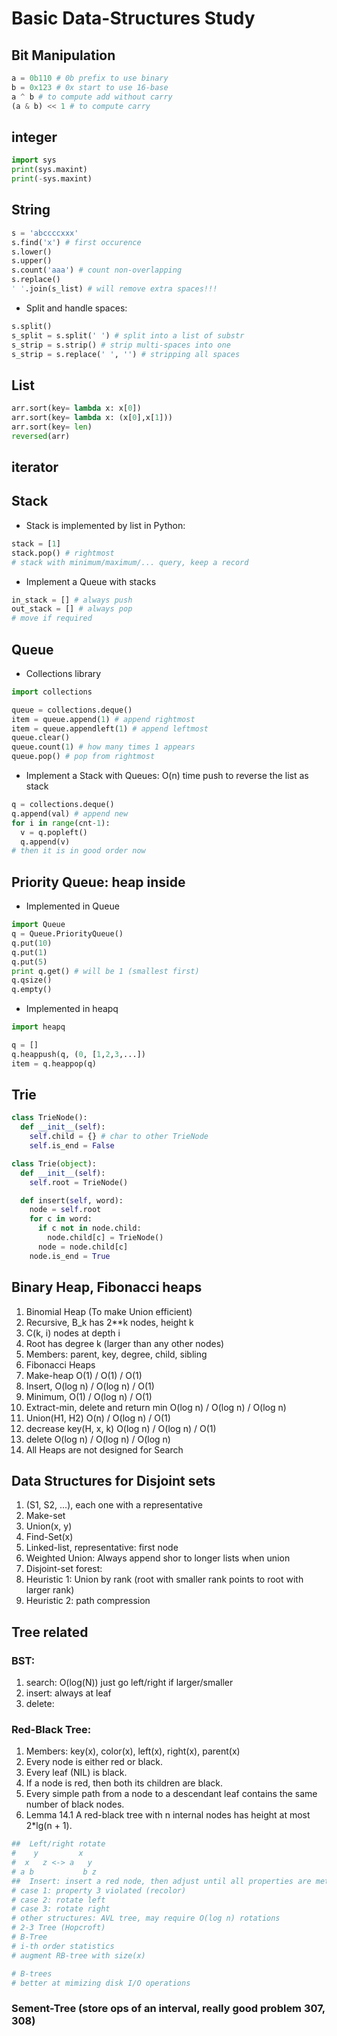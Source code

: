 # Basic Data-Structures Study

## Bit Manipulation
```python
a = 0b110 # 0b prefix to use binary
b = 0x123 # 0x start to use 16-base
a ^ b # to compute add without carry
(a & b) << 1 # to compute carry
```

## integer
```python
import sys
print(sys.maxint)
print(-sys.maxint)
```

## String
```python
s = 'abccccxxx'
s.find('x') # first occurence
s.lower()
s.upper()
s.count('aaa') # count non-overlapping
s.replace()
' '.join(s_list) # will remove extra spaces!!!
```
- Split and handle spaces:
```python
s.split()
s_split = s.split(' ') # split into a list of substr
s_strip = s.strip() # strip multi-spaces into one
s_strip = s.replace(' ', '') # stripping all spaces
```

## List
```python
arr.sort(key= lambda x: x[0])
arr.sort(key= lambda x: (x[0],x[1]))
arr.sort(key= len)
reversed(arr)
```

## iterator

## Stack
- Stack is implemented by list in Python:
```python
stack = [1]
stack.pop() # rightmost
# stack with minimum/maximum/... query, keep a record
```
- Implement a Queue with stacks
```python
in_stack = [] # always push
out_stack = [] # always pop
# move if required
```

## Queue
- Collections library
```python
import collections

queue = collections.deque()
item = queue.append(1) # append rightmost
item = queue.appendleft(1) # append leftmost
queue.clear()
queue.count(1) # how many times 1 appears
queue.pop() # pop from rightmost
```
- Implement a Stack with Queues: O(n) time push to reverse the list as stack
```python
q = collections.deque()
q.append(val) # append new
for i in range(cnt-1):
  v = q.popleft()
  q.append(v)
# then it is in good order now
```

## Priority Queue: heap inside
- Implemented in Queue
```python
import Queue
q = Queue.PriorityQueue()
q.put(10)
q.put(1)
q.put(5)
print q.get() # will be 1 (smallest first)
q.qsize()
q.empty()
```
- Implemented in heapq
```python
import heapq

q = []
q.heappush(q, (0, [1,2,3,...])
item = q.heappop(q)
```

## Trie
```python
class TrieNode():
  def __init__(self):
    self.child = {} # char to other TrieNode
    self.is_end = False

class Trie(object):
  def __init__(self):
    self.root = TrieNode()

  def insert(self, word):
    node = self.root
    for c in word:
      if c not in node.child:
        node.child[c] = TrieNode()
      node = node.child[c]
    node.is_end = True
```

## Binary Heap, Fibonacci heaps
 1. Binomial Heap (To make Union efficient)
 2. Recursive, B_k has 2**k nodes, height k
 3. C(k, i) nodes at depth i
 4. Root has degree k (larger than any other nodes)
 5. Members: parent, key, degree, child, sibling
 6. Fibonacci Heaps
 7. Make-heap O(1) / O(1) / O(1)
 8. Insert, O(log n) / O(log n) / O(1)
 9. Minimum, O(1) / O(log n) / O(1)
 10. Extract-min, delete and return min O(log n) / O(log n) / O(log n)
 11. Union(H1, H2) O(n) / O(log n) / O(1)
 12. decrease key(H, x, k) O(log n) / O(log n) / O(1)
 13. delete O(log n) / O(log n) / O(log n)
 14. All Heaps are not designed for Search

## Data Structures for Disjoint sets
 1. (S1, S2, ...), each one with a representative
 2. Make-set
 3. Union(x, y)
 4. Find-Set(x)
 5. Linked-list, representative: first node
 6. Weighted Union: Always append shor to longer lists when union
 7. Disjoint-set forest:
 8. Heuristic 1: Union by rank (root with smaller rank points to root with larger rank)
 9. Heuristic 2: path compression

## Tree related
### BST:
  1. search: O(log(N)) just go left/right if larger/smaller
  2. insert: always at leaf
  3. delete:

### Red-Black Tree:
 1. Members: key(x), color(x), left(x), right(x), parent(x)
 2. Every node is either red or black.
 3. Every leaf (NIL) is black.
 4. If a node is red, then both its children are black.
 5. Every simple path from a node to a descendant leaf contains the same number of black nodes.
 6. Lemma 14.1 A red-black tree with n internal nodes has height at most 2*lg(n + 1).
```python
##  Left/right rotate
#    y         x
#  x   z <-> a   y
# a b           b z
##  Insert: insert a red node, then adjust until all properties are met
# case 1: property 3 violated (recolor)
# case 2: rotate left
# case 3: rotate right
# other structures: AVL tree, may require O(log n) rotations
# 2-3 Tree (Hopcroft)
# B-Tree
# i-th order statistics
# augment RB-tree with size(x)

# B-trees
# better at mimizing disk I/O operations
```
### Sement-Tree (store ops of an interval, really good problem 307, 308)